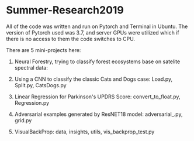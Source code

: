 # Summer-Research2019
All of the code was written and run on Pytorch and Terminal in Ubuntu. The version of Pytorch used was 3.7, and server GPUs were utilized
which if there is no access to them the code switches to CPU.

There are 5 mini-projects here:

1. Neural Forestry, trying to classify forest ecosystems base on satelite spectral data:

2. Using a CNN to classify the classic Cats and Dogs case:
Load.py, Split.py, CatsDogs.py
3. Linear Regression for Parkinson's UPDRS Score:
convert_to_float.py, Regression.py
4. Adversarial examples generated by ResNET18 model:
adversarial_.py, grid.py
5. VisualBackProp:
data, insights, utils, vis_backprop_test.py
